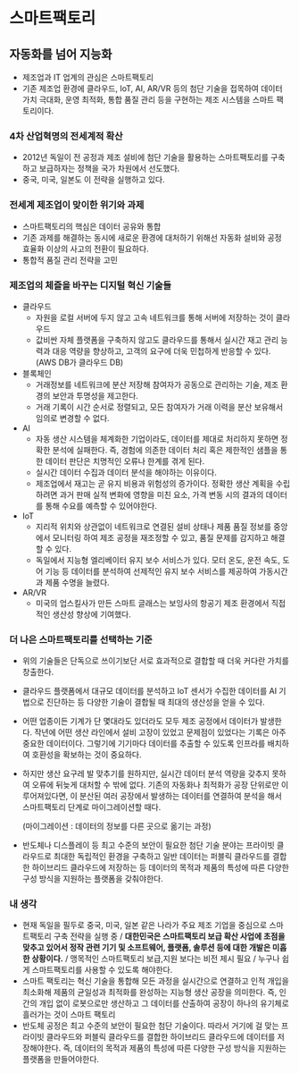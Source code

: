 # 스마트팩토리

## 자동화를 넘어 지능화

- 제조업과 IT 업계의 관심은 스마트팩토리
- 기존 제조업 환경에 클라우드, IoT, AI, AR/VR 등의 첨단 기술을 접목하여 데이터 가치 극대화, 운영 최적화, 통합 품질 관리 등을 구현하는 제조 시스템을 스마트 팩토리이다.

### 4차 산업혁명의 전세계적 확산

- 2012년 독일이 전 공정과 제조 설비에 첨단 기술을 활용하는 스마트팩토리를 구축하고 보급하자는 정책을 국가 차원에서 선도했다.
- 중국, 미국, 일본도 이 전략을 실행하고 있다.

### 전세계 제조업이 맞이한 위기와 과제

- 스마트팩토리의 핵심은 데이터 공유와 통합
- 기존 과제를 해결하는 동시에 새로운 환경에 대처하기 위해선 자동화 설비와 공정 효율화 이상의 사고의 전환이 필요하다.
- 통합적 품질 관리 전략을 고민

### 제조업의 체즐을 바꾸는 디지털 혁신 기술들

- 클라우드
  - 자원을 로컬 서버에 두지 않고 고속 네트워크를 통해 서버에 저장하는 것이 클라우드
  - 값비싼 자체 플랫폼을 구축하지 않고도 클라우드를 통해서 실시간 재고 관리 능력과 대응 역량을 향상하고, 고객의 요구에 더욱 민첩하게 반응할 수 있다. (AWS DB가 클라우드 DB)
- 블록체인
  - 거래정보를 네트워크에 분산 저장해 참여자가 공동으로 관리하는 기술, 제조 환경의 보안과 투명성을 제고한다.
  - 거래 기록이 시간 순서로 정렬되고, 모든 참여자가 거래 이력을 분산 보유해서 임의로 변경할 수 없다.
- AI
  - 자동 생산 시스템을 체계화한 기업이라도, 데이터를 제대로 처리하지 못하면 정확한 분석에 실패한다. 즉, 경험에 의존한 데이터 처리 혹은 제한적인 샘플을 통한 데이터 판단은 치명적인 오류나 한계를 겪게 된다.
  - 실시간 데이터 수집과 데이터 분석을 해야하는 이유이다.
  - 제조업에서 재고는 곧 유지 비용과 위험성의 증가이다. 정확한 생산 계획을 수립하려면 과거 판매 실적 변화에 영향을 미친 요소, 가격 변동 시의 결과의 데이터를 통해 수요를 예측할 수 있어야한다.
- IoT
  - 지리적 위치와 상관없이 네트워크로 연결된 설비 상태나 제품 품질 정보를 중앙에서 모니터링 하여 제조 공정을 재조정할 수 있고, 품질 문제를 감지하고 해결할 수 있다.
  - 독일에서 지능형 엘리베이터 유지 보수 서비스가 있다. 모터 온도, 운전 속도, 도어 기능 등 데이터를 분석하여 선제적인 유지 보수 서비스를 제공하여 가동시간과 제품 수명을 늘렸다.
- AR/VR
  - 미국의 업스킬사가 만든 스마트 글래스는 보잉사의 항공기 제조 환경에서 직접적인 생산성 향상에 기여했다.

### 더 나은 스마트팩토리를 선택하는 기준

- 위의 기술들은 단독으로 쓰이기보단 서로 효과적으로 결합할 때 더욱 커다란 가치를 창출한다.

- 클라우드 플랫폼에서 대규모 데이터를 분석하고 IoT 센서가 수집한 데이터를 AI 기법으로 진단하는 등 다양한 기술이 결합될 때 최대의 생산성을 얻을 수 있다.

- 어떤 업종이든 기계가 단 몇대라도 있더라도 모두 제조 공정에서 데이터가 발생한다. 작년에 어떤 생산 라인에서 설비 고장이 있었고 문제점이 있었다는 기록은 아주 중요한 데이터이다. 그렇기에 기기마다 데이터를 추출할 수 있도록 인프라를 배치하여 호환성을 확보하는 것이 중요하다.

- 하지만 생산 요구레 발 맞추기를 원하지만, 실시간 데이터 분석 역량을 갖추지 못하여 오류에 뒤늦게 대처할 수 밖에 없다. 기존의 자동화나 최적화가 공장 단위로만 이루어져있다면, 이 분산된 여러 공장에서 발생하는 데이터를 연결하여 분석을 해서 스마트팩토리 단계로 마이그레이션할 때다.

  (마이그레이션 : 데이터의 정보를 다른 곳으로 옮기는 과정)

- 반도체나 디스플레이 등 최고 수준의 보안이 필요한 첨단 기술 분야는 프라이빗 클라우드로 최대한 독립적인 환경을 구축하고 일반 데이터는 퍼블릭 클라우드를 결합한 하이브리드 클라우드에 저장하는 등 데이터의 목적과 제품의 특성에 따른 다양한 구성 방식을 지원하는 플랫폼을 갖춰야한다.

### 내 생각

- 현재 독일을 필두로 중국, 미국, 일본 같은 나라가 주요 제조 기업을 중심으로 스마트팩토리 구축 전략을 실행 중 / **대한민국은 스마트팩토리 보급 확산 사업에 초점을 맞추고 있어서 정작 관련 기기 및 소프트웨어, 플랫폼, 솔루션 등에 대한 개발은 미흡한 상황이다.** / 맹목적인 스마트팩토리 보급,지원 보다는 비전 제시 필요 / 누구나 쉽게 스마트팩토리를 사용할 수 있도록 해야한다.
- 스마트 팩토리는 혁신 기술을 통합해 모든 과정을 실시간으로 연결하고 인적 개입을 최소화해 제품의 균일성과 최적화를 완성하는 지능형 생산 공장을 의미한다. 즉, 인간의 개입 없이 로봇으로만 생산하고 그 데이터를 산출하여 공장이 하나의 유기체로 흘러가는 것이 스마트 팩토리
- 반도체 공정은 최고 수준의 보안이 필요한 첨단 기술이다. 따라서 거기에 걸 맞는 프라이빗 클라우드와 퍼블릭 클라우드를 결합한 하이브리드 클라우드에 데이터를 저장해야한다. 즉, 데이터의 목적과 제품의 특성에 따른 다양한 구성 방식을 지원하는 플랫폼을 만들어야한다.